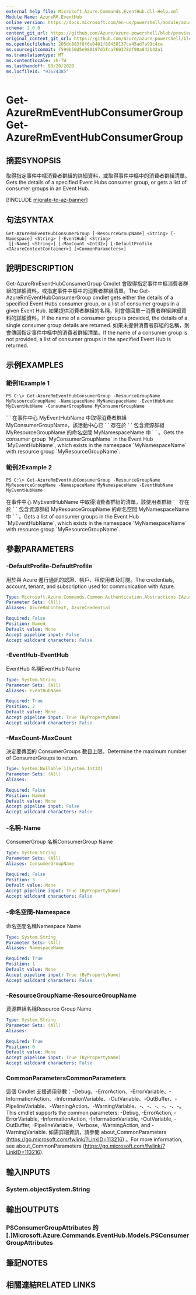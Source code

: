 ```yaml
---
external help file: Microsoft.Azure.Commands.EventHub.dll-Help.xml
Module Name: AzureRM.EventHub
online version: https://docs.microsoft.com/en-us/powershell/module/azurerm.eventhub/get-azurermeventhubconsumergroup
schema: 2.0.0
content_git_url: https://github.com/Azure/azure-powershell/blob/preview/src/ResourceManager/EventHub/Commands.EventHub/help/Get-AzureRmEventHubConsumerGroup.md
original_content_git_url: https://github.com/Azure/azure-powershell/blob/preview/src/ResourceManager/EventHub/Commands.EventHub/help/Get-AzureRmEventHubConsumerGroup.md
ms.openlocfilehash: 205dc883f8f6e0481f88438137ca45ad7a99c4ce
ms.sourcegitcommit: f599b50d5e980197d1fca769378df90a842b42a1
ms.translationtype: MT
ms.contentlocale: zh-TW
ms.lasthandoff: 08/20/2020
ms.locfileid: "93624385"
---
```

# <span data-ttu-id="4c5d7-101">Get-AzureRmEventHubConsumerGroup</span><span class="sxs-lookup"><span data-stu-id="4c5d7-101">Get-AzureRmEventHubConsumerGroup</span></span>

## <span data-ttu-id="4c5d7-102">摘要</span><span class="sxs-lookup"><span data-stu-id="4c5d7-102">SYNOPSIS</span></span>
<span data-ttu-id="4c5d7-103">取得指定事件中樞消費者群組的詳細資料，或取得事件中樞中的消費者群組清單。</span><span class="sxs-lookup"><span data-stu-id="4c5d7-103">Gets the details of a specified Event Hubs consumer group, or gets a list of consumer groups in an Event Hub.</span></span>

[!INCLUDE [migrate-to-az-banner](../../includes/migrate-to-az-banner.md)]

## <span data-ttu-id="4c5d7-104">句法</span><span class="sxs-lookup"><span data-stu-id="4c5d7-104">SYNTAX</span></span>

```
Get-AzureRmEventHubConsumerGroup [-ResourceGroupName] <String> [-Namespace] <String> [-EventHub] <String>
 [[-Name] <String>] [-MaxCount <Int32>] [-DefaultProfile <IAzureContextContainer>] [<CommonParameters>]
```

## <span data-ttu-id="4c5d7-105">說明</span><span class="sxs-lookup"><span data-stu-id="4c5d7-105">DESCRIPTION</span></span>
<span data-ttu-id="4c5d7-106">Get-AzureRmEventHubConsumerGroup Cmdlet 會取得指定事件中樞消費者群組的詳細資料，或指定事件中樞中的消費者群組清單。</span><span class="sxs-lookup"><span data-stu-id="4c5d7-106">The Get-AzureRmEventHubConsumerGroup cmdlet gets either the details of a specified Event Hubs consumer group, or a list of consumer groups in a given Event Hub.</span></span>
<span data-ttu-id="4c5d7-107">如果提供消費者群組的名稱，則會傳回單一消費者群組詳細資料的詳細資料。</span><span class="sxs-lookup"><span data-stu-id="4c5d7-107">If the name of a consumer group is provided, the details of a single consumer group details are returned.</span></span>
<span data-ttu-id="4c5d7-108">如果未提供消費者群組的名稱，則會傳回指定事件中樞中的消費者群組清單。</span><span class="sxs-lookup"><span data-stu-id="4c5d7-108">If the name of a consumer group is not provided, a list of consumer groups in the specified Event Hub is returned.</span></span>

## <span data-ttu-id="4c5d7-109">示例</span><span class="sxs-lookup"><span data-stu-id="4c5d7-109">EXAMPLES</span></span>

### <span data-ttu-id="4c5d7-110">範例1</span><span class="sxs-lookup"><span data-stu-id="4c5d7-110">Example 1</span></span>
```
PS C:\> Get-AzureRmEventHubConsumerGroup -ResourceGroupName MyResourceGroupName -NamespaceName MyNamespaceName -EventHubName MyEventHubName -ConsumerGroupName MyConsumerGroupName
```

<span data-ttu-id="4c5d7-111">\` \` 在事件中心 MyEventHubName 中取得消費者群組 MyConsumerGroupName，該活動中心已 \` \` 存在於 \` \` 包含資源群組 MyResourceGroupName 的命名空間 MyNamespaceName 中 \` \` 。</span><span class="sxs-lookup"><span data-stu-id="4c5d7-111">Gets the consumer group \`MyConsumerGroupName\` in the Event Hub \`MyEventHubName\`, which exists in the namespace \`MyNamespaceName\` with resource group \`MyResourceGroupName\`.</span></span>

### <span data-ttu-id="4c5d7-112">範例2</span><span class="sxs-lookup"><span data-stu-id="4c5d7-112">Example 2</span></span>
```
PS C:\> Get-AzureRmEventHubConsumerGroup -ResourceGroupName MyResourceGroupName -NamespaceName MyNamespaceName -EventHubName MyEventHubName
```

<span data-ttu-id="4c5d7-113">在事件中心 MyEventHubName 中取得消費者群組的清單，該使用者群組 \` \` 存在於 \` \` 包含資源群組 MyResourceGroupName 的命名空間 MyNamespaceName 中 \` \` 。</span><span class="sxs-lookup"><span data-stu-id="4c5d7-113">Gets a list of consumer groups in the Event Hub \`MyEventHubName\`, which exists in the namespace \`MyNamespaceName\` with resource group \`MyResourceGroupName\`.</span></span>

## <span data-ttu-id="4c5d7-114">參數</span><span class="sxs-lookup"><span data-stu-id="4c5d7-114">PARAMETERS</span></span>

### <span data-ttu-id="4c5d7-115">-DefaultProfile</span><span class="sxs-lookup"><span data-stu-id="4c5d7-115">-DefaultProfile</span></span>
<span data-ttu-id="4c5d7-116">用於與 Azure 進行通訊的認證、帳戶、租使用者及訂閱。</span><span class="sxs-lookup"><span data-stu-id="4c5d7-116">The credentials, account, tenant, and subscription used for communication with Azure.</span></span>

```yaml
Type: Microsoft.Azure.Commands.Common.Authentication.Abstractions.IAzureContextContainer
Parameter Sets: (All)
Aliases: AzureRmContext, AzureCredential

Required: False
Position: Named
Default value: None
Accept pipeline input: False
Accept wildcard characters: False
```

### <span data-ttu-id="4c5d7-117">-EventHub</span><span class="sxs-lookup"><span data-stu-id="4c5d7-117">-EventHub</span></span>
<span data-ttu-id="4c5d7-118">EventHub 名稱</span><span class="sxs-lookup"><span data-stu-id="4c5d7-118">EventHub Name</span></span>

```yaml
Type: System.String
Parameter Sets: (All)
Aliases: EventHubName

Required: True
Position: 2
Default value: None
Accept pipeline input: True (ByPropertyName)
Accept wildcard characters: False
```

### <span data-ttu-id="4c5d7-119">-MaxCount</span><span class="sxs-lookup"><span data-stu-id="4c5d7-119">-MaxCount</span></span>
<span data-ttu-id="4c5d7-120">決定要傳回的 ConsumerGroups 數目上限。</span><span class="sxs-lookup"><span data-stu-id="4c5d7-120">Determine the maximum number of ConsumerGroups  to return.</span></span>

```yaml
Type: System.Nullable`1[System.Int32]
Parameter Sets: (All)
Aliases:

Required: False
Position: Named
Default value: None
Accept pipeline input: False
Accept wildcard characters: False
```

### <span data-ttu-id="4c5d7-121">-名稱</span><span class="sxs-lookup"><span data-stu-id="4c5d7-121">-Name</span></span>
<span data-ttu-id="4c5d7-122">ConsumerGroup 名稱</span><span class="sxs-lookup"><span data-stu-id="4c5d7-122">ConsumerGroup Name</span></span>

```yaml
Type: System.String
Parameter Sets: (All)
Aliases: ConsumerGroupName

Required: False
Position: 3
Default value: None
Accept pipeline input: True (ByPropertyName)
Accept wildcard characters: False
```

### <span data-ttu-id="4c5d7-123">-命名空間</span><span class="sxs-lookup"><span data-stu-id="4c5d7-123">-Namespace</span></span>
<span data-ttu-id="4c5d7-124">命名空間名稱</span><span class="sxs-lookup"><span data-stu-id="4c5d7-124">Namespace Name</span></span>

```yaml
Type: System.String
Parameter Sets: (All)
Aliases: NamespaceName

Required: True
Position: 1
Default value: None
Accept pipeline input: True (ByPropertyName)
Accept wildcard characters: False
```

### <span data-ttu-id="4c5d7-125">-ResourceGroupName</span><span class="sxs-lookup"><span data-stu-id="4c5d7-125">-ResourceGroupName</span></span>
<span data-ttu-id="4c5d7-126">資源群組名稱</span><span class="sxs-lookup"><span data-stu-id="4c5d7-126">Resource Group Name</span></span>

```yaml
Type: System.String
Parameter Sets: (All)
Aliases:

Required: True
Position: 0
Default value: None
Accept pipeline input: True (ByPropertyName)
Accept wildcard characters: False
```

### <span data-ttu-id="4c5d7-127">CommonParameters</span><span class="sxs-lookup"><span data-stu-id="4c5d7-127">CommonParameters</span></span>
<span data-ttu-id="4c5d7-128">這個 Cmdlet 支援通用參數：-Debug、-ErrorAction、-ErrorVariable、-InformationAction、-InformationVariable、-OutVariable、-OutBuffer、-PipelineVariable、-WarningAction、-WarningVariable、-、-、-、-、-、-。</span><span class="sxs-lookup"><span data-stu-id="4c5d7-128">This cmdlet supports the common parameters: -Debug, -ErrorAction, -ErrorVariable, -InformationAction, -InformationVariable, -OutVariable, -OutBuffer, -PipelineVariable, -Verbose, -WarningAction, and -WarningVariable.</span></span> <span data-ttu-id="4c5d7-129">如需詳細資訊，請參閱 about_CommonParameters (https://go.microsoft.com/fwlink/?LinkID=113216) 。</span><span class="sxs-lookup"><span data-stu-id="4c5d7-129">For more information, see about_CommonParameters (https://go.microsoft.com/fwlink/?LinkID=113216).</span></span>

## <span data-ttu-id="4c5d7-130">輸入</span><span class="sxs-lookup"><span data-stu-id="4c5d7-130">INPUTS</span></span>

### <span data-ttu-id="4c5d7-131">System.object</span><span class="sxs-lookup"><span data-stu-id="4c5d7-131">System.String</span></span>

## <span data-ttu-id="4c5d7-132">輸出</span><span class="sxs-lookup"><span data-stu-id="4c5d7-132">OUTPUTS</span></span>

### <span data-ttu-id="4c5d7-133">PSConsumerGroupAttributes 的 [.]</span><span class="sxs-lookup"><span data-stu-id="4c5d7-133">Microsoft.Azure.Commands.EventHub.Models.PSConsumerGroupAttributes</span></span>

## <span data-ttu-id="4c5d7-134">筆記</span><span class="sxs-lookup"><span data-stu-id="4c5d7-134">NOTES</span></span>

## <span data-ttu-id="4c5d7-135">相關連結</span><span class="sxs-lookup"><span data-stu-id="4c5d7-135">RELATED LINKS</span></span>
